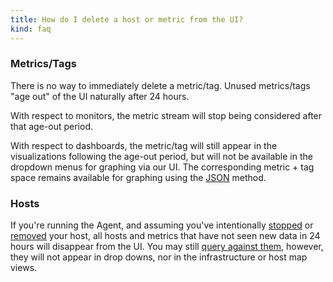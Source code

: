```yaml
---
title: How do I delete a host or metric from the UI?
kind: faq
---
```


### Metrics/Tags

There is no way to immediately delete a metric/tag. Unused metrics/tags "age out" of the UI naturally after 24 hours.

With respect to monitors, the metric stream will stop being considered after that age-out period.

With respect to dashboards, the metric/tag will still appear in the visualizations following the age-out period, but will not be available in the dropdown menus for graphing via our UI. The corresponding metric + tag space remains available for graphing using the [JSON][1] method.

### Hosts

If you're running the Agent, and assuming you've intentionally [stopped][2] or [removed][3] your host, all hosts and metrics that have not seen new data in 24 hours will disappear from the UI. You may still [query against them][4], however, they will not appear in drop downs, nor in the infrastructure or host map views.

[1]: /graphingjson/
[2]: /agent/faq/agent-commands/#start-stop-restart-the-agent
[3]: /agent/faq/how-do-i-uninstall-the-agent/
[4]: /graphing/faq/is-it-possible-to-query-historical-data-after-a-host-has-been-destroyed/
